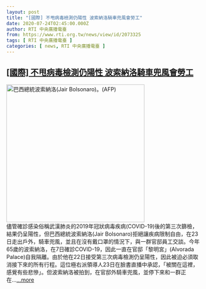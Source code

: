 ```yaml
---
layout: post
title: "[國際] 不甩病毒檢測仍陽性 波索納洛騎車兜風會勞工"
date: 2020-07-24T02:45:00.000Z
author: RTI 中央廣播電臺
from: https://www.rti.org.tw/news/view/id/2073325
tags: [ RTI 中央廣播電臺 ]
categories: [ news, RTI 中央廣播電臺 ]
---
```

<!--1595558700000-->
[[國際] 不甩病毒檢測仍陽性 波索納洛騎車兜風會勞工](https://www.rti.org.tw/news/view/id/2073325)
------

<div>
<img src="https://static.rti.org.tw/assets/thumbnails/2020/03/30/4d2dea7374b33303e274853c291987ee.jpg" width="360" alt="巴西總統波索納洛(Jair Bolsonaro)。(AFP)" title="巴西總統波索納洛(Jair Bolsonaro)。(AFP)"><br>儘管確診感染俗稱武漢肺炎的2019年冠狀病毒疾病(COVID-19)後的第三次篩檢，結果仍呈陽性，但巴西總統波索納洛(Jair Bolsonaro)拒絕讓疾病限制自由，在23日走出戶外，騎車兜風，並且在沒有戴口罩的情況下，與一群官邸員工交談。今年65歲的波索納洛，在7日確診COVID-19，因此一直在官邸「黎明宮」(Alvorada Palace)自我隔離。由於他在22日接受第三次病毒檢測仍呈陽性，因此被迫必須取消接下來的所有行程。這位極右派領導人23日在臉書直播中承認，「被關在這裡，感覺有些悲慘」。但波索納洛被拍到，在官邸外騎車兜風，並停下來和一群正在...<a target="_blank" href="https://www.rti.org.tw/news/view/id/2073325">...more</a>
</div>
